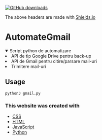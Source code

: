 [![GitHub downloads](https://img.shields.io/github/downloads/adyoblu/AutomateGmail/total?style=for-the-badge&logo=appveyor)](https://img.shields.io/github/downloads/adyoblu/AutomateGmail/total?style=for-the-badge)
<p>The above headers are made with <a href="https://shields.io/">Shields.io</li></p></a>

# AutomateGmail

<details open="open">
    <summary>Script python de automatizare</summary>
    <li>API de tip Google Drive pentru back-up</li>
    <li>API de Gmail pentru citire/parsare mail-uri</li>
    <li>Trimitere mail-uri</li>
</details>

## Usage
`python3 gmail.py`

### This website was created with
* [CSS](https://cssreference.io/)
* [HTML](https://html.com/)
* [JavaScript](https://www.javascript.com/)
* [Python](https://www.python.org/)